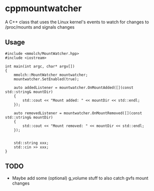 # cppmountwatcher
A C++ class that uses the Linux kernel's events to watch for changes to /proc/mounts and signals changes


## Usage
    #include <mmolch/MountWatcher.hpp>
    #include <iostream>

    int main(int argc, char* argv[])
    {
        mmolch::MountWatcher mountwatcher;
        mountwatcher.SetEnabled(true);

        auto addedListener = mountwatcher.OnMountAdded([](const std::string& mountDir)
        {
            std::cout << "Mount added: " << mountDir << std::endl;
        });

        auto removedListener = mountwatcher.OnMountRemoved([](const std::string& mountDir)
        {
            std::cout << "Mount removed: " << mountDir << std::endl;
        });


        std::string xxx;
        std::cin >> xxx;
    }


## TODO
 * Maybe add some (optional) g_volume stuff to also catch gvfs mount changes

